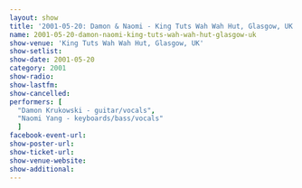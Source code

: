 ```yaml
---
layout: show
title: '2001-05-20: Damon & Naomi - King Tuts Wah Wah Hut, Glasgow, UK'
name: 2001-05-20-damon-naomi-king-tuts-wah-wah-hut-glasgow-uk
show-venue: 'King Tuts Wah Wah Hut, Glasgow, UK'
show-setlist: 
show-date: 2001-05-20
category: 2001
show-radio: 
show-lastfm: 
show-cancelled: 
performers: [
  "Damon Krukowski - guitar/vocals",
  "Naomi Yang - keyboards/bass/vocals"
  ]
facebook-event-url: 
show-poster-url: 
show-ticket-url: 
show-venue-website: 
show-additional: 
---
```


